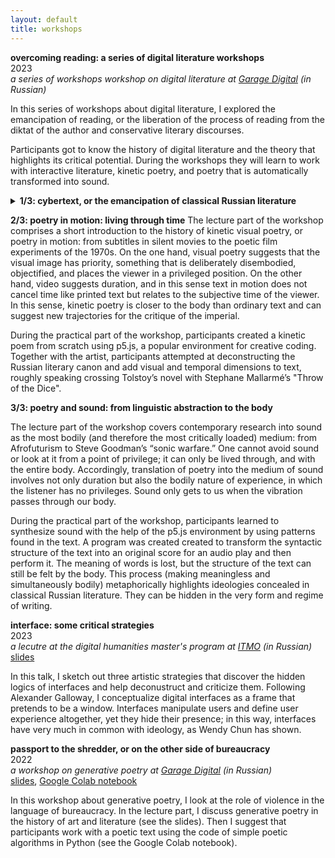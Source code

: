 ```yaml
---
layout: default
title: workshops
---
```


**overcoming reading: a series of digital literature workshops**
\
2023\
_a series of workshops workshop on digital literature at [Garage Digital](https://garage.digital/en/overcoming-reading-a-series-of-digital-literature-workshops-by-ivan-netkachev) (in Russian)_

In this series of workshops about digital literature, I explored the emancipation of reading, or the liberation of the process of reading from the diktat of the author and conservative literary discourses.

Participants got to know the history of digital literature and the theory that highlights its critical potential. During the workshops they will learn to work with interactive literature, kinetic poetry, and poetry that is automatically transformed into sound. 

<details><summary><b>1/3: cybertext, or the emancipation of classical Russian literature</b></summary>
During the lecture part of the workshop, I talked about hypertext literature and its connection to feminist literature. The presence of links removes the author’s control over the process of reading. The way readers read the text depends on them. Readers have equal rights to writers and there are no “correct” or “incorrect” trajectories of reading. Interactive literature is an ideal place to hear the voices of subalterns who have previously been silenced by mainstream literary traditions.

During the practical part of the workshop, participants learned to use one of the tools for working with hypertext, the online editor Twine. They used it to deconstruct a number of texts from classical Russian literature, which, according to the philosopher Valery Podoroga, embodies the Russian imperial myth in its form. My goal was to demonstrate that hypertext can sabotage established procedures for reading and writing, destroying the linearity of reading and the illusion of the passive presence of the reader in realistic prose.</details>

**2/3: poetry in motion: living through time**
The lecture part of the workshop comprises a short introduction to the history of kinetic visual poetry, or poetry in motion: from subtitles in silent movies to the poetic film experiments of the 1970s. On the one hand, visual poetry suggests that the visual image has priority, something that is deliberately disembodied, objectified, and places the viewer in a privileged position. On the other hand, video suggests duration, and in this sense text in motion does not cancel time like printed text but relates to the subjective time of the viewer. In this sense, kinetic poetry is closer to the body than ordinary text and can suggest new trajectories for the critique of the imperial.

During the practical part of the workshop, participants created a kinetic poem from scratch using p5.js, a popular environment for creative coding. Together with the artist, participants attempted at deconstructing the Russian literary canon and add visual and temporal dimensions to text, roughly speaking crossing Tolstoy’s novel with Stephane Mallarmé’s "Throw of the Dice".

**3/3: poetry and sound: from linguistic abstraction to the body**

The lecture part of the workshop covers contemporary research into sound as the most bodily (and therefore the most critically loaded) medium: from Afrofuturism to Steve Goodman’s “sonic warfare.” One cannot avoid sound or look at it from a point of privilege; it can only be lived through, and with the entire body. Accordingly, translation of poetry into the medium of sound involves not only duration but also the bodily nature of experience, in which the listener has no privileges. Sound only gets to us when the vibration passes through our body.

During the practical part of the workshop, participants learned to synthesize sound with the help of the p5.js environment by using patterns found in the text. A program was created created to transform the syntactic structure of the text into an original score for an audio play and then perform it. The meaning of words is lost, but the structure of the text can still be felt by the body. This process (making meaningless and simultaneously bodily) metaphorically highlights ideologies concealed in classical Russian literature. They can be hidden in the very form and regime of writing.





**interface: some critical strategies** 
\
2023\
_a lecutre at the digital humanities master's program at [ITMO](https://en.itmo.ru/) (in Russian)_\
[slides](https://drive.google.com/file/d/1CF1sEkW7kZbLoKl1wuOADkX-q-mft-KT/view?usp=sharing)

 In this talk, I sketch out three artistic strategies that discover the hidden logics of interfaces and help deconustruct and criticize them. Following Alexander Galloway, I conceptualize digital interfaces as a frame that pretends to be a window. Interfaces manipulate users and define user experience altogether, yet they hide their presence; in this way, interfaces have very much in common with ideology, as Wendy Chun has shown.

**passport to the shredder, or on the other side of bureaucracy** 
\
2022\
_a workshop on generative poetry at [Garage Digital](https://garage.digital/en/a-workshop-on-generative-poetry-by-ivan-netkachev) (in Russian)_\
[slides](https://drive.google.com/file/d/17dywHc1PnZFspQAoFWVfzYTkP-YtSqAu/view?usp=sharing), [Google Colab notebook](https://colab.research.google.com/drive/1ZY-A4DLhsKlwxS1MO8cBKYG8tgU-5GGP?usp=sharing)

In this workshop about generative poetry, I look at the role of violence in the language of bureaucracy. In the lecture part, I discuss generative poetry in the history of art and literature (see the slides). Then I suggest that participants work with a poetic text using the code of simple poetic algorithms in Python (see the Google Colab notebook).
